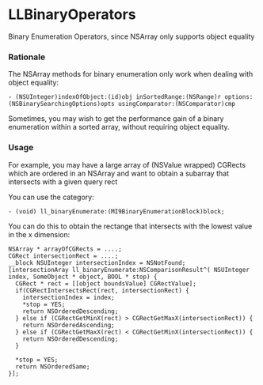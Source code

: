 LLBinaryOperators
=================

Binary Enumeration Operators, since NSArray only supports object equality

### Rationale
The NSArray methods for binary enumeration only work when dealing with object equality:

```
- (NSUInteger)indexOfObject:(id)obj inSortedRange:(NSRange)r options:(NSBinarySearchingOptions)opts usingComparator:(NSComparator)cmp
```

Sometimes, you may wish to get the performance gain of a binary enumeration within a sorted array, without requiring object equality.

### Usage

For example, you may have a large array of (NSValue wrapped) CGRects which are ordered in an NSArray and want to obtain a subarray that intersects with a given query rect

You can use the category:
```
- (void) ll_binaryEnumerate:(MI9BinaryEnumerationBlock)block;
```

You can do this to obtain the rectange that intersects with the lowest value in the x dimension:
```
NSArray * arrayOfCGRects = ....;
CGRect intersectionRect = ....;
__block NSUInteger intersectionIndex = NSNotFound;
[intersectionAray ll_binaryEnumerate:NSComparisonResult^( NSUInteger index, SomeObject * object, BOOL * stop) {
  CGRect * rect = [[object boundsValue] CGRectValue];
  if(CGRectIntersectsRect(rect, intersectionRect) {
    intersectionIndex = index;
    *stop = YES;
    return NSOrderedDescending;
  } else if (CGRectGetMinX(rect) > CGRectGetMaxX(intersectionRect)) {
    return NSOrderedAscending;
  } else if (CGRectGetMaxX(rect) < CGRectGetMinX(intersectionRect)) {
    return NSOrderedDescending;
  }
  
  *stop = YES;
  return NSOrderedSame;
}];
```
